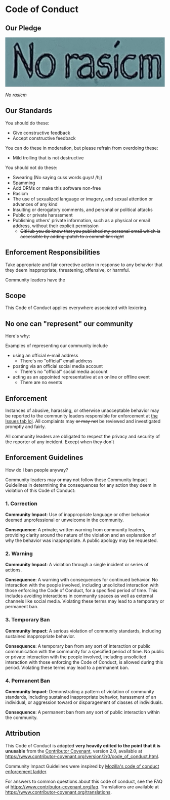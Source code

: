 # Code of Conduct

## Our Pledge

![No rasicm](/.github/IMG_0349.jpeg)

*No rasicm*

## Our Standards

You should do these:

* Give constructive feedback
* Accept constructive feedback

You can do these in moderation, but please refrain from overdoing these:

* Mild trolling that is not destructive

You should not do these:

* Swearing (No saying cuss words guys! /hj)
* Spamming
* Add DRMs or make this software non-free
* Rasicm
* The use of sexualized language or imagery, and sexual attention or
  advances of any kind
* Insulting or derogatory comments, and personal or political attacks
* Public or private harassment
* Publishing others' private information, such as a physical or email
  address, without their explicit permission
    * ~~GitHub you do know that you published my personal email which is accessible by adding .patch to a commit link right~~

## Enforcement Responsibilities

Take appropriate and fair corrective action in
response to any behavior that they deem inappropriate, threatening, offensive,
or harmful.

Community leaders have the

## Scope

This Code of Conduct applies everywhere associated with lexicring.

## No one can "represent" our community

Here's why: 

Examples of representing our community include
* using an official e-mail address
  * There's no "official" email address
* posting via an official social media account
  * There's no "official" social media account
* acting as an appointed representative at an online or offline event
  * There are no events

## Enforcement

Instances of abusive, harassing, or otherwise unacceptable behavior may be
reported to the community leaders responsible for enforcement at
[the Issues tab lol](https://github.com/FishlandicFishy/lexicring/issues).
All complaints may ~~or may not~~ be reviewed and investigated promptly and fairly.

All community leaders are obligated to respect the privacy and security of the
reporter of any incident. ~~Except when they don't~~

## Enforcement Guidelines

How do I ban people anyway?

Community leaders may ~~or may not~~ follow these Community Impact Guidelines in determining
the consequences for any action they deem in violation of this Code of Conduct:

### 1. Correction

**Community Impact**: Use of inappropriate language or other behavior deemed
unprofessional or unwelcome in the community.

**Consequence**: A ~~private,~~ written warning from community leaders, providing
clarity around the nature of the violation and an explanation of why the
behavior was inappropriate. A public apology may be requested.

### 2. Warning

**Community Impact**: A violation through a single incident or series
of actions.

**Consequence**: A warning with consequences for continued behavior. No
interaction with the people involved, including unsolicited interaction with
those enforcing the Code of Conduct, for a specified period of time. This
includes avoiding interactions in community spaces as well as external channels
like social media. Violating these terms may lead to a temporary or
permanent ban.

### 3. Temporary Ban

**Community Impact**: A serious violation of community standards, including
sustained inappropriate behavior.

**Consequence**: A temporary ban from any sort of interaction or public
communication with the community for a specified period of time. No public or
private interaction with the people involved, including unsolicited interaction
with those enforcing the Code of Conduct, is allowed during this period.
Violating these terms may lead to a permanent ban.

### 4. Permanent Ban

**Community Impact**: Demonstrating a pattern of violation of community
standards, including sustained inappropriate behavior,  harassment of an
individual, or aggression toward or disparagement of classes of individuals.

**Consequence**: A permanent ban from any sort of public interaction within
the community.

## Attribution

This Code of Conduct is ~~adapted~~ **very heavily edited to the point that it is unusable** from the [Contributor Covenant][homepage],
version 2.0, available at
https://www.contributor-covenant.org/version/2/0/code_of_conduct.html.

Community Impact Guidelines were inspired by [Mozilla's code of conduct
enforcement ladder](https://github.com/mozilla/diversity).

[homepage]: <https://www.contributor-covenant.org>

For answers to common questions about this code of conduct, see the FAQ at
https://www.contributor-covenant.org/faq. Translations are available at
https://www.contributor-covenant.org/translations.
